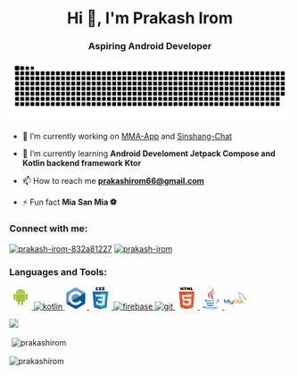 <h1 align="center">Hi 👋, I'm Prakash Irom</h1>
<h3 align="center">Aspiring Android Developer</h3>

<div align="center">
    <img src="https://github.com/1999AZZAR/1999AZZAR/blob/readme/resources/grid-snake.svg" alt="snake">
</div>



- 🔭 I’m currently working on [MMA-App](https://github.com/PrakashIrom/MMA-Store) and [Sinshang-Chat](https://github.com/PrakashIrom/Sinshang-Chat)

- 🌱 I’m currently learning **Android Develoment Jetpack Compose and Kotlin backend framework Ktor**

- 📫 How to reach me **prakashirom66@gmail.com**

- ⚡ Fun fact **Mia San Mia ⚽**

<h3 align="left">Connect with me:</h3>
<p align="left">
<a href="https://linkedin.com/in/prakash-irom-832a81227" target="blank"><img align="center" src="https://raw.githubusercontent.com/rahuldkjain/github-profile-readme-generator/master/src/images/icons/Social/linked-in-alt.svg" alt="prakash-irom-832a81227" height="30" width="40" /></a>
<a href="https://www.leetcode.com/prakash-irom" target="blank"><img align="center" src="https://raw.githubusercontent.com/rahuldkjain/github-profile-readme-generator/master/src/images/icons/Social/leet-code.svg" alt="prakash-irom" height="30" width="40" /></a>
</p>

<h3 align="left">Languages and Tools:</h3>
<p align="left"> <a href="https://developer.android.com" target="_blank" rel="noreferrer"> <img src="https://raw.githubusercontent.com/devicons/devicon/master/icons/android/android-original-wordmark.svg" alt="android" width="40" height="40"/> </a> </a> <a href="https://kotlinlang.org" target="_blank" rel="noreferrer"> <img src="https://www.vectorlogo.zone/logos/kotlinlang/kotlinlang-icon.svg" alt="kotlin" width="40" height="40"/> </a> <a href="https://www.cprogramming.com/" target="_blank" rel="noreferrer"> <img src="https://raw.githubusercontent.com/devicons/devicon/master/icons/c/c-original.svg" alt="c" width="40" height="40"/> </a> <a href="https://www.w3schools.com/css/" target="_blank" rel="noreferrer"> <img src="https://raw.githubusercontent.com/devicons/devicon/master/icons/css3/css3-original-wordmark.svg" alt="css3" width="40" height="40"/> </a> <a href="https://firebase.google.com/" target="_blank" rel="noreferrer"> <img src="https://www.vectorlogo.zone/logos/firebase/firebase-icon.svg" alt="firebase" width="40" height="40"/> </a> <a href="https://git-scm.com/" target="_blank" rel="noreferrer"> <img src="https://www.vectorlogo.zone/logos/git-scm/git-scm-icon.svg" alt="git" width="40" height="40"/> </a> <a href="https://www.w3.org/html/" target="_blank" rel="noreferrer"> <img src="https://raw.githubusercontent.com/devicons/devicon/master/icons/html5/html5-original-wordmark.svg" alt="html5" width="40" height="40"/> </a> <a href="https://www.java.com" target="_blank" rel="noreferrer"> <img src="https://raw.githubusercontent.com/devicons/devicon/master/icons/java/java-original.svg" alt="java" width="40" height="40"/> <a href="https://www.mysql.com/" target="_blank" rel="noreferrer"> <img src="https://raw.githubusercontent.com/devicons/devicon/master/icons/mysql/mysql-original-wordmark.svg" alt="mysql" width="40" height="40"/> </a> </p>


[![](https://visitcount.itsvg.in/api?id=PrakashIrom&label=Profile%20Views&color=3&icon=0&pretty=false)](https://visitcount.itsvg.in)

<p>&nbsp;<img align="center" src="https://github-readme-stats.vercel.app/api?username=prakashirom&show_icons=true&locale=en" alt="prakashirom" /></p>

<p><img align="center" src="https://github-readme-streak-stats.herokuapp.com/?user=prakashirom&" alt="prakashirom" /></p>

